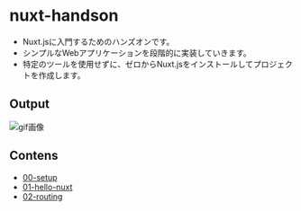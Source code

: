 # nuxt-handson

- Nuxt.jsに入門するためのハンズオンです。
- シンプルなWebアプリケーションを段階的に実装していきます。
- 特定のツールを使用せずに、ゼロからNuxt.jsをインストールしてプロジェクトを作成します。


## Output

![gif画像]()


## Contens

- [00-setup](./00-setup/README.md)
- [01-hello-nuxt](./01-hello-nuxt/REAMDE.md)
- [02-routing](./02-routing/README.md)
